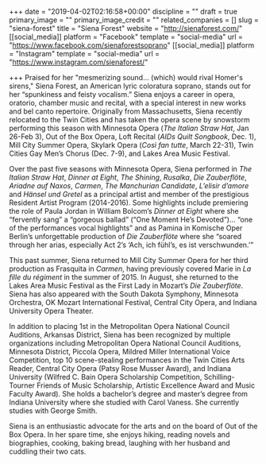 +++
date = "2019-04-02T02:16:58+00:00"
discipline = ""
draft = true
primary_image = ""
primary_image_credit = ""
related_companies = []
slug = "siena-forest"
title = "Siena Forest"
website = "http://sienaforest.com/"
[[social_media]]
platform = "Facebook"
template = "social-media"
url = "https://www.facebook.com/sienaforestsoprano"
[[social_media]]
platform = "Instagram"
template = "social-media"
url = "https://www.instagram.com/sienaforest/"

+++
Praised for her "mesmerizing sound… (which) would rival Homer's sirens," Siena Forest, an American lyric coloratura soprano, stands out for her “spunkiness and feisty vocalism.” Siena enjoys a career in opera, oratorio, chamber music and recital, with a special interest in new works and bel canto repertoire. Originally from Massachusetts, Siena recently relocated to the Twin Cities and has taken the opera scene by snowstorm performing this season with Minnesota Opera (_The Italian Straw Hat_, Jan 26-Feb 3), Out of the Box Opera, Loft Recital (_AIDs Quilt Songbook_, Dec. 1), Mill City Summer Opera, Skylark Opera (_Così fan tutte_, March 22-31), Twin Cities Gay Men’s Chorus (Dec. 7-9), and Lakes Area Music Festival. 

Over the past five seasons with Minnesota Opera, Siena performed in _The Italian Straw Hat_, _Dinner at Eight_, _The Shining_, _Rusalka_, _Die Zauberflöte_, _Ariadne auf Naxos_, _Carmen_, _The Manchurian Candidate_, _L’elisir d’amore_ and _Hänsel und Gretel_ as a principal artist and member of the prestigious Resident Artist Program (2014-2016). Some highlights include premiering the role of Paula Jordan in William Bolcom’s _Dinner at Eight_ where she “fervently sang” a “gorgeous ballad” (“One Moment He’s Devoted”)… “one of the performances vocal highlights” and as Pamina in Komische Oper Berlin’s unforgettable production of _Die Zauberflöte_ where she “soared through her arias, especially Act 2’s ‘Ach, ich fühl’s, es ist verschwunden.’”

This past summer, Siena returned to Mill City Summer Opera for her third production as Frasquita in _Carmen_, having previously covered Marie in _La fille du régiment_ in the summer of 2015. In August, she returned to the Lakes Area Music Festival as the First Lady in Mozart’s _Die Zauberflöte_. Siena has also appeared with the South Dakota Symphony, Minnesota Orchestra, OK Mozart International Festival, Central City Opera, and Indiana University Opera Theater. 

In addition to placing 1st in the Metropolitan Opera National Council Auditions, Arkansas District, Siena has been recognized by multiple organizations including Metropolitan Opera National Council Auditions, Minnesota District, Piccola Opera, Mildred Miller International Voice Competition, top 10 scene-stealing performances in the Twin Cities Arts Reader, Central City Opera (Patsy Rose Musser Award), and Indiana University (Wilfred C. Bain Opera Scholarship Competition, Schilling-Tourner Friends of Music Scholarship, Artistic Excellence Award and Music Faculty Award). She holds a bachelor’s degree and master’s degree from Indiana University where she studied with Carol Vaness. She currently studies with George Smith.

Siena is an enthusiastic advocate for the arts and on the board of Out of the Box Opera. In her spare time, she enjoys hiking, reading novels and biographies, cooking, baking bread, laughing with her husband and cuddling their two cats.